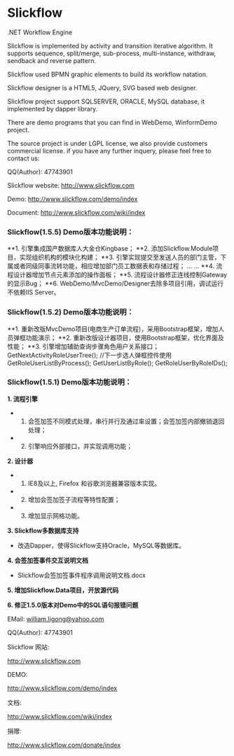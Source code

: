 # Slickflow
.NET Workflow Engine

Slickflow is implemented by activity and transition iterative algorithm. It supports sequence, split/merge, sub-process, multi-instance, withdraw, sendback and reverse pattern.

Slickflow used BPMN graphic elements to build its workflow natation.

Slickflow designer is a HTML5, JQuery, SVG based web designer.

Slickflow project support SQLSERVER, ORACLE, MySQL database, it implemented by dapper library.

There are demo programs that you can find in WebDemo, WinformDemo project.

The source project is under LGPL license, we also provide customers commercial license. if you have any further inquery, please feel free to contact us: 


QQ(Author): 47743901

Slickflow website:
http://www.slickflow.com

Demo:
http://www.slickflow.com/demo/index

Document:
http://www.slickflow.com/wiki/index


### Slickflow(1.5.5) Demo版本功能说明：
**1. 引擎集成国产数据库人大金仓Kingbase；
**2. 添加Slickflow.Module项目，实现组织机构的模块化构建；
**3. 引擎实现提交至发送人员的部门主管，下属或者同级同事流转功能，相应增加部门员工数据表和存储过程；
<Transition>
...
<Receiver type="Superior" />
...
</Transition>
**4. 流程设计器增加节点元素添加的操作面板；
**5. 流程设计器修正连线控制Gateway的显示Bug；
**6. WebDemo/MvcDemo/Designer去除多项目引用，调试运行不依赖IIS Server。


### Slickflow(1.5.2) Demo版本功能说明：
**1. 重新改版MvcDemo项目(电商生产订单流程)，采用Bootstrap框架，增加人员弹框功能演示；
**2. 重新改版设计器项目，使用Bootstrap框架，优化界面及性能；
**3. 引擎增加辅助查询步骤角色用户关系接口；
GetNextActivityRoleUserTree();  	//下一步选人弹框控件使用
GetRoleUserListByProcess();
GetUserListByRole();
GetRoleUserByRoleIDs();



### Slickflow(1.5.1) Demo版本功能说明：

**1. 流程引擎**

  - 1) 会签加签不同模式处理，串行并行及通过率设置；会签加签内部撤销退回处理；
  - 2) 引擎响应外部接口，并实现调用功能；

**2. 设计器**

  - 1) IE8及以上, Firefox 和谷歌浏览器兼容版本实现。
  - 2) 增加会签加签子流程等特性配置；
  - 3) 增加显示网格功能。

**3. Slickflow多数据库支持**

  - 改造Dapper，使得Slickflow支持Oracle，MySQL等数据库。

**4. 会签加签事件交互说明文档**

  - Slickflow会签加签事件程序调用说明文档.docx

**5. 增加Slickflow.Data项目，开放源代码**
  
**6. 修正1.5.0版本对Demo中的SQL语句报错问题**


EMail: william.ligong@yahoo.com

QQ(Author): 47743901

Slickflow 网站:

http://www.slickflow.com

DEMO:

http://www.slickflow.com/demo/index

文档:

http://www.slickflow.com/wiki/index

捐赠:

http://www.slickflow.com/donate/index
